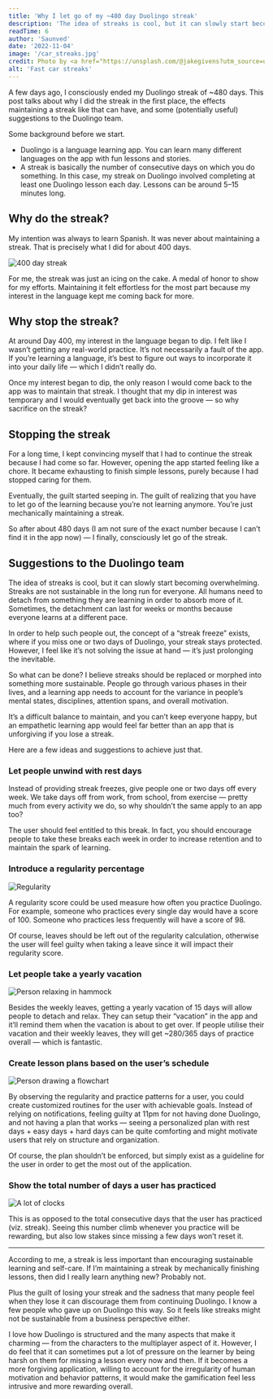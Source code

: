 ```yaml
---
title: 'Why I let go of my ~480 day Duolingo streak'
description: 'The idea of streaks is cool, but it can slowly start becoming overwhelming. Streaks are not sustainable in the long run for everyone.'
readTime: 6
author: 'Saunved'
date: '2022-11-04'
image: '/car_streaks.jpg'
credit: Photo by <a href="https://unsplash.com/@jakegivens?utm_source=unsplash&utm_medium=referral&utm_content=creditCopyText">Jake Givens</a> on <a href="https://unsplash.com/photos/iR8m2RRo-z4?utm_source=unsplash&utm_medium=referral&utm_content=creditCopyText">Unsplash</a>
alt: 'Fast car streaks'
---
```


A few days ago, I consciously ended my Duolingo streak of ~480 days. This post talks about why I did the streak in the first place, the effects maintaining a streak like that can have, and some (potentially useful) suggestions to the Duolingo team.

Some background before we start.

- Duolingo is a language learning app. You can learn many different languages on the app with fun lessons and stories.  
- A streak is basically the number of consecutive days on which you do something. In this case, my streak on Duolingo involved completing at least one Duolingo lesson each day. Lessons can be around 5–15 minutes long.

## Why do the streak?
My intention was always to learn Spanish. It was never about maintaining a streak. That is precisely what I did for about 400 days.

![400 day streak](/400_day_streak.jpg)
<!-- Streaks feel really good until you have them -->

For me, the streak was just an icing on the cake. A medal of honor to show for my efforts. Maintaining it felt effortless for the most part because my interest in the language kept me coming back for more.

## Why stop the streak?

At around Day 400, my interest in the language began to dip. I felt like I wasn’t getting any real-world practice. It’s not necessarily a fault of the app. If you’re learning a language, it’s best to figure out ways to incorporate it into your daily life — which I didn’t really do.

Once my interest began to dip, the only reason I would come back to the app was to maintain that streak. I thought that my dip in interest was temporary and I would eventually get back into the groove — so why sacrifice on the streak?

## Stopping the streak
For a long time, I kept convincing myself that I had to continue the streak because I had come so far. However, opening the app started feeling like a chore. It became exhausting to finish simple lessons, purely because I had stopped caring for them.

Eventually, the guilt started seeping in. The guilt of realizing that you have to let go of the learning because you’re not learning anymore. You’re just mechanically maintaining a streak.

So after about 480 days (I am not sure of the exact number because I can’t find it in the app now) — I finally, consciously let go of the streak.

## Suggestions to the Duolingo team
The idea of streaks is cool, but it can slowly start becoming overwhelming. Streaks are not sustainable in the long run for everyone. All humans need to detach from something they are learning in order to absorb more of it. Sometimes, the detachment can last for weeks or months because everyone learns at a different pace.

In order to help such people out, the concept of a “streak freeze” exists, where if you miss one or two days of Duolingo, your streak stays protected. However, I feel like it’s not solving the issue at hand — it’s just prolonging the inevitable.

So what can be done? I believe streaks should be replaced or morphed into something more sustainable. People go through various phases in their lives, and a learning app needs to account for the variance in people’s mental states, disciplines, attention spans, and overall motivation.

It’s a difficult balance to maintain, and you can’t keep everyone happy, but an empathetic learning app would feel far better than an app that is unforgiving if you lose a streak.

Here are a few ideas and suggestions to achieve just that.

### Let people unwind with rest days

<!-- Photo by <a href="https://unsplash.com/@ale_s_bianchi?utm_source=unsplash&utm_medium=referral&utm_content=creditCopyText">Alessandro Bianchi</a> on <a href="https://unsplash.com/photos/3kKLU4-UUbU?utm_source=unsplash&utm_medium=referral&utm_content=creditCopyText">Unsplash</a> -->

Instead of providing streak freezes, give people one or two days off every week. We take days off from work, from school, from exercise — pretty much from every activity we do, so why shouldn’t the same apply to an app too?

The user should feel entitled to this break. In fact, you should encourage people to take these breaks each week in order to increase retention and to maintain the spark of learning.

### Introduce a regularity percentage

![Regularity](/regularity.jpg)
<!--     Photo by <a href="https://unsplash.com/@yuhandu?utm_source=unsplash&utm_medium=referral&utm_content=creditCopyText">Yuhan Du</a> on <a href="https://unsplash.com/photos/Y2W095FOvQw?utm_source=unsplash&utm_medium=referral&utm_content=creditCopyText">Unsplash</a> -->

A regularity score could be used measure how often you practice Duolingo. For example, someone who practices every single day would have a score of 100. Someone who practices less frequently will have a score of 98.

Of course, leaves should be left out of the regularity calculation, otherwise the user will feel guilty when taking a leave since it will impact their regularity score.

### Let people take a yearly vacation

![Person relaxing in hammock](/vacation.jpg)
<!-- Photo by <a href="https://unsplash.com/@somechrisguy?utm_source=unsplash&utm_medium=referral&utm_content=creditCopyText">Chris Thompson</a> on <a href="https://unsplash.com/photos/mi7W_V4slxg?utm_source=unsplash&utm_medium=referral&utm_content=creditCopyText">Unsplash</a> -->
  
Besides the weekly leaves, getting a yearly vacation of 15 days will allow people to detach and relax. They can setup their “vacation” in the app and it’ll remind them when the vacation is about to get over. If people utilise their vacation and their weekly leaves, they will get ~280/365 days of practice overall — which is fantastic.  

### Create lesson plans based on the user’s schedule

![Person drawing a flowchart](/lesson_plan.jpg)
<!-- Photo by <a href="https://unsplash.com/@kellysikkema?utm_source=unsplash&utm_medium=referral&utm_content=creditCopyText">Kelly Sikkema</a> on <a href="https://unsplash.com/photos/lFtttcsx5Vk?utm_source=unsplash&utm_medium=referral&utm_content=creditCopyText">Unsplash</a> -->

By observing the regularity and practice patterns for a user, you could create customized routines for the user with achievable goals. Instead of relying on notifications, feeling guilty at 11pm for not having done Duolingo, and not having a plan that works — seeing a personalized plan with rest days + easy days + hard days can be quite comforting and might motivate users that rely on structure and organization.

Of course, the plan shouldn’t be enforced, but simply exist as a guideline for the user in order to get the most out of the application.

### Show the total number of days a user has practiced

![A lot of clocks](/clocks.jpeg)
<!-- Photo by <a href="https://unsplash.com/@jontyson?utm_source=unsplash&utm_medium=referral&utm_content=creditCopyText">Jon Tyson</a> on <a href="https://unsplash.com/s/photos/time?utm_source=unsplash&utm_medium=referral&utm_content=creditCopyText">Unsplash</a> -->

This is as opposed to the total consecutive days that the user has practiced (viz. streak). Seeing this number climb whenever you practice will be rewarding, but also low stakes since missing a few days won’t reset it.

***

According to me, a streak is less important than encouraging sustainable learning and self-care. If I’m maintaining a streak by mechanically finishing lessons, then did I really learn anything new? Probably not.

Plus the guilt of losing your streak and the sadness that many people feel when they lose it can discourage them from continuing Duolingo. I know a few people who gave up on Duolingo this way. So it feels like streaks might not be sustainable from a business perspective either.

I love how Duolingo is structured and the many aspects that make it charming — from the characters to the multiplayer aspect of it. However, I do feel that it can sometimes put a lot of pressure on the learner by being harsh on them for missing a lesson every now and then. If it becomes a more forgiving application, willing to account for the irregularity of human motivation and behavior patterns, it would make the gamification feel less intrusive and more rewarding overall.

